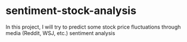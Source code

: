 # sentiment-stock-analysis
In this project, I will try to predict some stock price fluctuations through media (Reddit, WSJ, etc.) sentiment analysis
